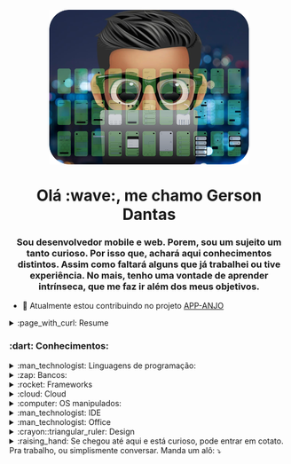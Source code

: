 

<p align="center">
  <img align="center" src="https://github.com/GersonDantas/img/blob/main/DevGersonMobile.png" alt="Ilustração de programador mobile" />
</p>
<h1 align="center">Olá :wave:, me chamo Gerson Dantas</h1>
<h3 align="center">Sou <strong>desenvolvedor mobile e web</strong>. Porem, sou um sujeito um tanto curioso. Por isso que, achará aqui conhecimentos distintos. Assim como faltará alguns que já trabalhei ou tive experiência. No mais, tenho uma vontade de aprender intrínseca, que me faz ir além dos meus objetivos.</h3>

- 🔭 Atualmente estou contribuindo no projeto [APP-ANJO](https://github.com/APP-ANJO)


<details>
  <summary>:page_with_curl: Resume</summary>
 <table align="center">
  <tr>
    <td align="center" >
      <a href="https://github.com/GersonDantas?tab=repositories">
        <img src="https://github-profile-trophy.vercel.app/?username=gersondantas&theme=onedark&title=Stars,Repositories,Commit,Followers&margin-w=15&theme=juicyfresh&column=2&margin-h=15" alt="gersondantas" />
      </a> 
    </td>
    <td>
      <img width="495px" src="https://github-readme-stats.vercel.app/api/top-langs/?username=gersonDantas&hide=html&layout=compact&theme=tokyonight&hide_rank=true" />
    </td>
  </tr>
  <tr>
    <td>
      <img width="495px" src="https://github-readme-stats.vercel.app/api?username=gersonDantas&theme=tokyonight"/>
    </td>
    <td>
      <img src="https://github-readme-streak-stats.herokuapp.com/?user=gersondantas&theme=tokyonight" alt="gersondantas" />
    </td>
  </tr>
</table> 

</details>

<h3 align="left">:dart: Conhecimentos:</h3>

<details>
  <summary>:man_technologist: Linguagens de programação:</summary>
  <p>
    <img src="https://img.shields.io/badge/HTML5-E34F26?style=for-the-badge&logo=html5&logoColor=white" alt="HTML5"/>&nbsp;
    <img src="https://img.shields.io/badge/CSS3-1572B6?style=for-the-badge&logo=css3&logoColor=white" alt="CSS3"/>&nbsp;
    <img src="https://img.shields.io/badge/JavaScript-323330?style=for-the-badge&logo=javascript&logoColor=F7DF1E" alt="JavaScrip"/>&nbsp;
    <img src="https://img.shields.io/badge/TypeScript-007ACC?style=for-the-badge&logo=typescript&logoColor=white" alt="TypeScript"/>&nbsp;
    <img src="https://img.shields.io/badge/C%2B%2B-00599C?style=for-the-badge&logo=c%2B%2B&logoColor=white" alt="C#"/>&nbsp;
    <img src="https://img.shields.io/badge/Go-00ADD8?style=for-the-badge&logo=go&logoColor=white" alt="Go"/>&nbsp;
  </p>
  
</details>

<details>
  <summary>:zap: Bancos:</summary>
  <p>
    <img src="https://img.shields.io/badge/MySQL-00000F?style=for-the-badge&logo=mysql&logoColor=white" alt="MySQL"/>&nbsp;
    <img src="https://img.shields.io/badge/PostgreSQL-316192?style=for-the-badge&logo=postgresql&logoColor=white" alt="PostgreSQL"/>&nbsp;
  </p>
</details>

<details>
  <summary>:rocket: Frameworks</summary>
  <p>
    <img src="https://img.shields.io/badge/React_Native-20232A?style=for-the-badge&logo=react&logoColor=61DAFB" alt="React_Native"/>&nbsp;
    <img src="https://img.shields.io/badge/Node.js-43853D?style=for-the-badge&logo=node-dot-js&logoColor=white" alt="NodeJS"/>&nbsp;
    <img src="https://img.shields.io/badge/npm-CB3837?style=for-the-badge&logo=npm&logoColor=white" alt="npm"/>&nbsp;
    <img src="https://img.shields.io/badge/Yarn-2C8EBB?style=for-the-badge&logo=yarn&logoColor=white" alt="Yarn" />&nbsp;
    <img src="https://img.shields.io/badge/Express.js-000000?style=for-the-badge&logo=express&logoColor=white" alt="Express" />&nbsp;
    <img src="https://img.shields.io/badge/Sass-CC6699?style=for-the-badge&logo=sass&logoColor=white" alt="Sass" />&nbsp;
    <img src="https://img.shields.io/badge/.NET-5C2D91?style=for-the-badge&logo=dot-net&logoColor=white" alt=".NET" />&nbsp;
    <img src="https://img.shields.io/badge/React-20232A?style=for-the-badge&logo=react&logoColor=61DAFB" alt="ReactJS" />&nbsp;
    <img src="https://img.shields.io/badge/Bootstrap-563D7C?style=for-the-badge&logo=bootstrap&logoColor=white" alt="Bootstrap" />&nbsp;
    <img src="https://img.shields.io/badge/Redux-593D88?style=for-the-badge&logo=redux&logoColor=white" alt="Redux" />&nbsp;
    <img src="https://img.shields.io/badge/styled--components-DB7093?style=for-the-badge&logo=styled-components&logoColor=white" alt="styled components" />&nbsp;
    <img src="https://img.shields.io/badge/React_Router-CA4245?style=for-the-badge&logo=react-router&logoColor=white" alt="React Router" />&nbsp;
    <img src="https://img.shields.io/badge/next.js-000000?style=for-the-badge&logo=next-dot-js&logoColor=white" alt="NextJS" />&nbsp;
    <img src="https://img.shields.io/badge/firebase-ffca28?style=for-the-badge&logo=firebase&logoColor=black" alt="firebase" />&nbsp;
    <img src="https://img.shields.io/badge/Git-F05032?style=for-the-badge&logo=git&logoColor=white" alt="Git" />&nbsp;
    <img src="https://img.shields.io/badge/Postman-FF6C37?style=for-the-badge&logo=Postman&logoColor=white" alt="Postman" />&nbsp;
  </p>
</details>


<details>
  <summary>:cloud: Cloud</summary>
  <p>
    <img src="https://img.shields.io/badge/Amazon_AWS-232F3E?style=for-the-badge&logo=amazon-aws&logoColor=white" alt="Amazon AWSL"/>&nbsp;
    <img src="https://img.shields.io/badge/Oracle-F80000?style=for-the-badge&logo=oracle&logoColor=black" alt="Oracle"/>&nbsp;
  </p>
</details>

<details>
  <summary>:computer: OS manipulados:</summary>
  <p>
    <img src="https://img.shields.io/badge/Android-3DDC84?style=for-the-badge&logo=android&logoColor=white" alt="AndroidL"/>&nbsp;
    <img src="https://img.shields.io/badge/Ubuntu-E95420?style=for-the-badge&logo=ubuntu&logoColor=white" alt="Ubuntu"/>&nbsp;
    <img src="https://img.shields.io/badge/Kali_Linux-557C94?style=for-the-badge&logo=kali-linux&logoColor=white" alt="Kali"/>&nbsp;
    <img src="https://img.shields.io/badge/Windows-0078D6?style=for-the-badge&logo=windows&logoColor=white" alt="Windows"/>&nbsp;
    <img src="https://img.shields.io/badge/Windows_95-008080?style=for-the-badge&logo=windows-95&logoColor=white" alt="Windows 95"/>&nbsp;
    <img src="https://img.shields.io/badge/Windows_XP-003399?style=for-the-badge&logo=windows-xp&logoColor=white" alt="Windows XP"/>&nbsp;
    <img src="https://img.shields.io/badge/Debian-A81D33?style=for-the-badge&logo=debian&logoColor=white" alt="Debian"/>&nbsp;
    <img src="https://img.shields.io/badge/Linux_Mint-87CF3E?style=for-the-badge&logo=linux-mint&logoColor=white&label=Atual" alt="Mint"/>&nbsp;
  </p>
</details>

<details>
  <summary>:man_technologist: IDE </summary>
  <p>
    <img src="https://img.shields.io/badge/Visual_Studio_Code-0078D4?style=for-the-badge&logo=visual%20studio%20code&logoColor=white" alt="VScode"/>&nbsp;
    <img src="https://img.shields.io/badge/Visual_Studio_2019-5C2D91?style=for-the-badge&logo=visual%20studio&logoColor=white" alt="Visual studio Code"/>&nbsp;
    <img src="https://img.shields.io/badge/sublime_text-%23575757.svg?&style=for-the-badge&logo=sublime-text&logoColor=important" alt="Visual studio Code"/>&nbsp;
  </p>
</details>

<details>
  <summary>:man_technologist: Office</summary>
  <p>
    <img src="https://img.shields.io/badge/Google%20Sheets-34A853?style=for-the-badge&logo=google-sheets&logoColor=white" alt="Google sheets"/>&nbsp;
  </p>
</details>

<details>
  <summary>:crayon::triangular_ruler: Design</summary>
  <p>
    <img src="https://img.shields.io/badge/Figma-F24E1E?style=for-the-badge&logo=figma&logoColor=white" alt="Figma"/>&nbsp;
    <img src="https://img.shields.io/badge/gimp-5C5543?style=for-the-badge&logo=gimp&logoColor=white" alt="Gimp"/>&nbsp;
    <img src="https://img.shields.io/badge/Canva-%2300C4CC.svg?&style=for-the-badge&logo=Canva&logoColor=white" alt="Canva"/>&nbsp;
  </p>
</details>

<details>
  <summary>
    :raising_hand: Se chegou até aqui e está curioso, pode entrar em cotato. Pra trabalho, ou simplismente conversar. Manda um alô: ⤵️
  </summary>
  <p align="left">
    <table>
      <tr>
        <td>
          <a href="https://www.facebook.com/gerson.dantas.733" alt="Facebook">
            <img src="https://img.shields.io/static/v1?label=LinkedIn&message=gerson.dantas.733s&color=0F92F3&style=for-the-badge&logo=Facebook" height="40" alt="stackoverflow"/>&nbsp;
          </a>
        </td>
        <td>
          <a href="https://www.linkedin.com/in/gersonsantosss/" alt="Linkedin">
             <img src="https://img.shields.io/static/v1?label=LinkedIn&message=gersonsantosss&color=0A66C2&style=for-the-badge&logo=LinkedIn" height="40" alt="stackoverflow"/>&nbsp;
          </a>
        </td>
      </tr>
      <tr>
        <td align="center">
          <a href="https://www.instagram.com/gerson_santtoss/" alt="Instagran" >
            <img  src="https://img.shields.io/static/v1?label=Instagram&message=gerson_santtoss&color=E4405F&style=for-the-badge&logo=Instagram" height="40"/>&nbsp;
          </a>
        </td>
        <td>
          <a href="https://www.linkedin.com/in/gersonsantosss/" alt="Linkedin">
             <img src="https://img.shields.io/static/v1?label=LinkedIn&message=gersonsantosss&color=0A66C2&style=for-the-badge&logo=LinkedIn" height="40" alt="stackoverflow"/>&nbsp;
          </a>
        </td>
      </tr>
    </table>
  </p>
</details>

<!--
links usados para este Readme.md

Github Profile Trophy
https://github.com/ryo-ma/github-profile-trophy

Welcome! Badges 4 README.md Profile
https://github.com/alexandresanlim/Badges4-README.md-Profile

GitHub Readme Stats
https://github.com/anuraghazra/github-readme-stats

shields.io
https://shields.io/

Como fazer um bom README
https://blog.rocketseat.com.br/como-fazer-um-bom-readme/
-->
  
  
